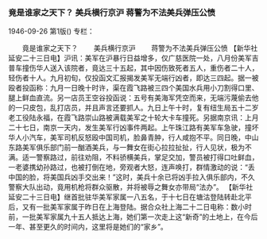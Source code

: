 ### 竟是谁家之天下？  美兵横行京沪  蒋警为不法美兵弹压公愤

1946-09-26
第1版()
专栏：

　　竟是谁家之天下？
　　美兵横行京沪
　　蒋警为不法美兵弹压公愤
    【新华社延安二十三日电】沪讯：美军在沪暴行日益增多，仅广慈医院一处，八月份美军吉普车撞伤华人送入该院者，竟达三十五起，其中因伤致死者五人，重伤者二十人，轻伤者十人。九月初旬，仅投函文汇报揭发美军无端行凶者，即达三四起。据一被殴者投函称：九月一日晚十时许，渠在霞飞路被三四个美国水兵用小刀割得口里、腿上鲜血直流。另一店员王空谷投函说：五号有美海军凭空而来，无端污蔑偷去他的一只皮包，乱打店员，并且声言还要抓人。九日上午十时，复有纽生局五十二岁老工役陆永福，在霞飞路崇山路被满载美军之十轮大卡车撞死。另据南京讯：上月二十七日，南京一天内，发生美军行凶事件两起。上午珠江路有美军车急驶，撞坏华人小汽车，美军司机反怒殴中国司机，脸鼻青肿，行人咸抱不平。同日晚，中山东路美军俱乐部门前一酗酒美兵，与一舞女在街心拉拉扯扯，行人见状，极为不满。适一警察路过，前往劝阻，不料骄横美兵，掌足交加，警员被打得口吐鲜血，一老婆携幼孙路过，也被打倒在地，旁观者大怒，连声唤打，群情激动的说：“丢中国的脸，将美国兵凶手交出来！”这时，美兵十余已将凶手拉入俱乐部内，不久警察大队出动，竟用机枪将群众驱散，并将被辱之舞女亦带局“法办”。
    【新华社延安二十三日电】继首批驻华美军家属一八五名，于十七日在塘沽登陆转赴北平后，又有一批美军家属于昨日在上海登陆。据合众社上海二十二日电称：数小时前，一批美军家属九十五人抵达上海，她们第一次走上这“新奇”的土地上，在今后一年、甚至更久的时间内，这里将是她们的“家乡”。

